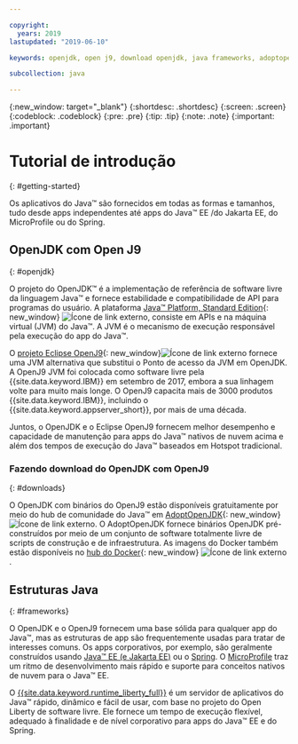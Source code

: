 ```yaml
---

copyright:
  years: 2019
lastupdated: "2019-06-10"

keywords: openjdk, open j9, download openjdk, java frameworks, adoptopenjdk, eclipse openj9, openj9 binaries, openjdk binaries, microprofile framework, jakarta

subcollection: java

---
```


{:new_window: target="_blank"}
{:shortdesc: .shortdesc}
{:screen: .screen}
{:codeblock: .codeblock}
{:pre: .pre}
{:tip: .tip}
{:note: .note}
{:important: .important}

# Tutorial de introdução
{: #getting-started}

Os aplicativos do Java&trade; são fornecidos em todas as formas e tamanhos, tudo desde apps independentes até apps do Java&trade; EE /do Jakarta EE, do MicroProfile ou do Spring.

## OpenJDK com Open J9
{: #openjdk}

O projeto do OpenJDK&trade; é a implementação de referência de software livre da linguagem Java&trade; e fornece estabilidade e compatibilidade de API para programas do usuário. A plataforma [Java&trade; Platform, Standard Edition](https://docs.oracle.com/javase/8/docs/){: new_window} ![Ícone de link externo](../icons/launch-glyph.svg "Ícone de link externo"), consiste em APIs e na máquina virtual (JVM) do Java&trade;. A JVM é o mecanismo de execução responsável pela execução do app do Java&trade;.

O [projeto Eclipse OpenJ9](https://www.eclipse.org/openj9/index.html){: new_window}![Ícone de link externo](../icons/launch-glyph.svg "Ícone de link externo") fornece uma JVM alternativa que substitui o Ponto de acesso da JVM em OpenJDK. A OpenJ9 JVM foi colocada como software livre pela {{site.data.keyword.IBM}} em setembro de 2017, embora a sua linhagem volte para muito mais longe. O OpenJ9 capacita mais de 3000 produtos {{site.data.keyword.IBM}}, incluindo o {{site.data.keyword.appserver_short}}, por mais de uma década.

Juntos, o OpenJDK e o Eclipse OpenJ9 fornecem melhor desempenho e capacidade de manutenção para apps do Java&trade; nativos de nuvem acima e além dos tempos de execução do Java&trade; baseados em Hotspot tradicional.

### Fazendo download do OpenJDK com OpenJ9
{: #downloads}

O OpenJDK com binários do OpenJ9 estão disponíveis gratuitamente por meio do hub de comunidade do Java&trade; em [AdoptOpenJDK](https://adoptopenjdk.net/releases.html?variant=openjdk8&jvmVariant=openj9){: new_window} ![Ícone de link externo](../icons/launch-glyph.svg "Ícone de link externo"). O AdoptOpenJDK fornece binários OpenJDK pré-construídos por meio de um conjunto de software totalmente livre de scripts de construção e de infraestrutura. As imagens do Docker também estão disponíveis no [hub do Docker](https://hub.docker.com/u/adoptopenjdk){: new_window} ![Ícone de link externo](../icons/launch-glyph.svg "Ícone de link externo").

## Estruturas Java
{: #frameworks}

O OpenJDK e o OpenJ9 fornecem uma base sólida para qualquer app do Java&trade;, mas as estruturas de app são frequentemente usadas para tratar de interesses comuns. Os apps corporativos, por exemplo, são geralmente construídos usando [Java&trade; EE (e Jakarta EE)](/docs/java?topic=java-jee-overview#jakarta-ee) ou o [Spring](/docs/java?topic=java-spring-overview). O [MicroProfile](/docs/java?topic=java-jee-overview#microprofile) traz um ritmo de desenvolvimento mais rápido e suporte para conceitos nativos de nuvem para o Java&trade; EE.

O [{{site.data.keyword.runtime_liberty_full}}](/docs/java?topic=java-liberty) é um servidor de aplicativos do Java&trade; rápido, dinâmico e fácil de usar, com base no projeto do Open Liberty de software livre. Ele fornece um tempo de execução flexível, adequado à finalidade e de nível corporativo para apps do Java&trade; EE e do Spring.

